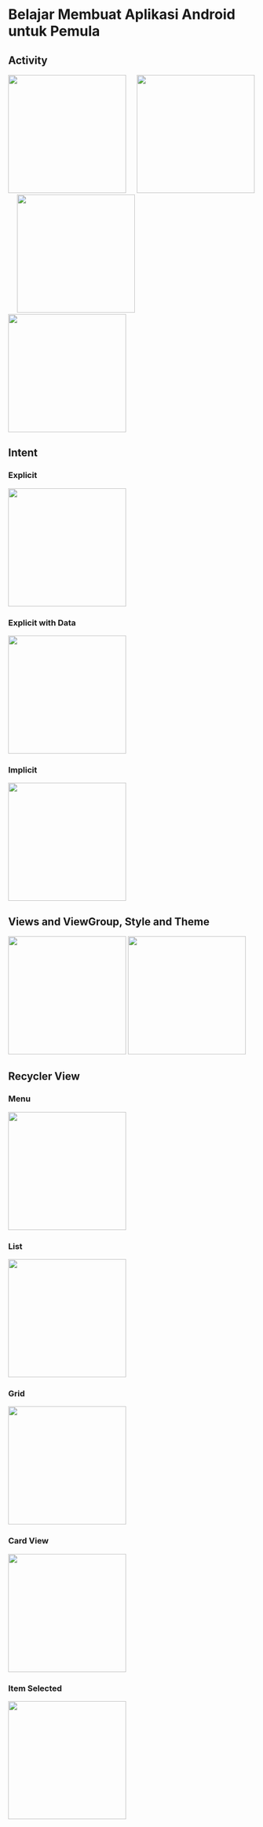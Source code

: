 # Belajar Membuat Aplikasi Android untuk Pemula

## Activity

<p>
  <img src="/screenshot/1.1 Activity - Main.png" width="240">
  &emsp;
  <img src="/screenshot/1.2 Activity - Main 2.png" width="240">
  &emsp;
  <img src="/screenshot/1.3 Activity - Main Field Error.png" width="240">
  &emsp;
  <img src="/screenshot/1.4 Activity - Main Result.png" width="240">
</p>

## Intent

### Explicit

<p>
  <img src="/screenshot/2.1 Intent - Explicit.png" width="240">
</p>

### Explicit with Data

<p>
  <img src="/screenshot/2.2 Intent - Explicit with Data.png" width="240">
</p>

### Implicit

<p>
  <img src="/screenshot/2.3 Intent - Implicit.png" width="240">
</p>

## Views and ViewGroup, Style and Theme

<p>
  <img src="/screenshot/3.1 Views and ViewGroup.png" width="240">
  <img src="/screenshot/3.2 Views and ViewGroup 2.png" width="240">
</p>

## Recycler View

### Menu

<p>
  <img src="/screenshot/4.1 Recycler View - Menu.png" width="240">
</p>

### List

<p>
  <img src="/screenshot/4.2 Recycler View - List.png" width="240">
</p>

### Grid

<p>
  <img src="/screenshot/4.3 Recycler View - Grid.png" width="240">
</p>

### Card View

<p>
  <img src="/screenshot/4.4 Recycler View - Card View.png" width="240">
</p>

### Item Selected

<p>
  <img src="/screenshot/4.5 Recycler View - Item Selected.png" width="240">
</p>